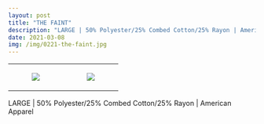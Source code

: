 ```yaml
---
layout: post
title: "THE FAINT"
description: "LARGE | 50% Polyester/25% Combed Cotton/25% Rayon | American Apparel"
date: 2021-03-08
img: /img/0221-the-faint.jpg
---
```




<table style="width:100%;"><tr><td style="vertical-align:top;">
      <figure class="tmblr-full" data-orig-height="2048" data-orig-width="1365" data-orig-src="https://concertshirts.netlify.app/shirts/0221/0221-01.jpg"><img src="https://64.media.tumblr.com/b5cafe5dd09bd90aeb354767ecf449b7/4d9991eb7d4d6979-69/s540x810/c01478fd8fffe43b7cfa58fb17adc3304043fc3c.jpg" data-orig-height="2048" data-orig-width="1365" data-orig-src="https://concertshirts.netlify.app/shirts/0221/0221-01.jpg"/></figure></td>
    <td style="vertical-align:top;">
      <figure class="tmblr-full" data-orig-height="2048" data-orig-width="1365" data-orig-src="https://concertshirts.netlify.app/shirts/0221/0221-02.jpg"><img src="https://64.media.tumblr.com/388c8678f02b6920957f72c3a9266086/4d9991eb7d4d6979-ed/s540x810/5fb369960ed82f5c16532964edec77566e3a1649.jpg" data-orig-height="2048" data-orig-width="1365" data-orig-src="https://concertshirts.netlify.app/shirts/0221/0221-02.jpg"/></figure></td>
  </tr></table><p>
  LARGE | 50% Polyester/25% Combed Cotton/25% Rayon | American Apparel
</p>

